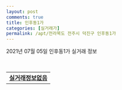 ```yaml
---
layout: post
comments: true
title: 인후동1가
categories: [실거래가]
permalink: /apt/전라북도 전주시 덕진구 인후동1가
---
```


2021년 07월 05일 인후동1가 실거래 정보

<script type="text/javascript">
  google.charts.load('current', {'packages':['corechart']});
  google.charts.setOnLoadCallback(drawChart);

  function drawChart() {
    var data = google.visualization.arrayToDataTable([['거래일', '매매', '전월세', '전매'], ['20-07', 89, 32, 31], ['20-08', 96, 29, 42], ['20-09', 117, 34, 24], ['20-10', 119, 32, 25], ['20-11', 122, 29, 15], ['20-12', 158, 37, 0], ['21-01', 105, 28, 1], ['21-02', 84, 27, 0], ['21-03', 108, 36, 0], ['21-04', 109, 34, 0], ['21-05', 121, 29, 0], ['21-06', 66, 26, 0], ['21-07', 1, 1, 0]]);

    var options = {
      title: '최근 유형별 거래량 추이',
      legend: { position: 'bottom' }
    };

    var chart = new google.visualization.LineChart(document.getElementById('columnchart_material'));
    chart.draw(data, (options));
  }
</script>

<div id="columnchart_material" style="width: 95%; margin-left: -35px; display: block"></div>
<br>
<table>
  <tr>
    <td colspan="4" style="font-weight: bold;"><a href="https://search.naver.com/search.naver?query=인후동1가 실거래정보없음">실거래정보없음</a></td>
  </tr>
    
</table>
    